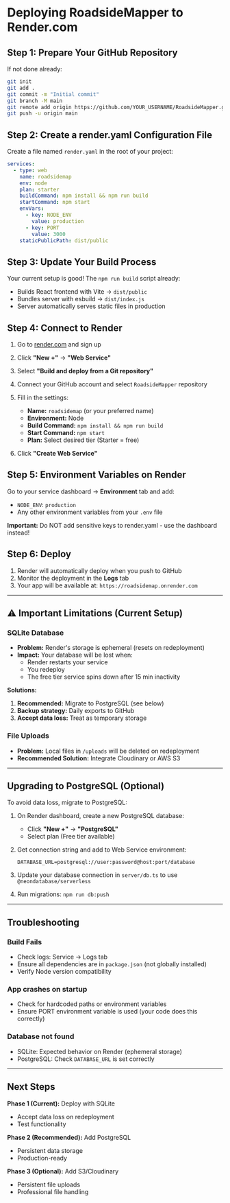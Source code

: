 # Deploying RoadsideMapper to Render.com

## Step 1: Prepare Your GitHub Repository

If not done already:
```bash
git init
git add .
git commit -m "Initial commit"
git branch -M main
git remote add origin https://github.com/YOUR_USERNAME/RoadsideMapper.git
git push -u origin main
```

## Step 2: Create a render.yaml Configuration File

Create a file named `render.yaml` in the root of your project:

```yaml
services:
  - type: web
    name: roadsidemap
    env: node
    plan: starter
    buildCommand: npm install && npm run build
    startCommand: npm start
    envVars:
      - key: NODE_ENV
        value: production
      - key: PORT
        value: 3000
    staticPublicPath: dist/public
```

## Step 3: Update Your Build Process

Your current setup is good! The `npm run build` script already:
- Builds React frontend with Vite → `dist/public`
- Bundles server with esbuild → `dist/index.js`
- Server automatically serves static files in production

## Step 4: Connect to Render

1. Go to [render.com](https://render.com) and sign up
2. Click **"New +"** → **"Web Service"**
3. Select **"Build and deploy from a Git repository"**
4. Connect your GitHub account and select `RoadsideMapper` repository
5. Fill in the settings:
   - **Name:** `roadsidemap` (or your preferred name)
   - **Environment:** Node
   - **Build Command:** `npm install && npm run build`
   - **Start Command:** `npm start`
   - **Plan:** Select desired tier (Starter = free)

6. Click **"Create Web Service"**

## Step 5: Environment Variables on Render

Go to your service dashboard → **Environment** tab and add:
- `NODE_ENV`: `production`
- Any other environment variables from your `.env` file

**Important:** Do NOT add sensitive keys to render.yaml - use the dashboard instead!

## Step 6: Deploy

1. Render will automatically deploy when you push to GitHub
2. Monitor the deployment in the **Logs** tab
3. Your app will be available at: `https://roadsidemap.onrender.com`

---

## ⚠️ Important Limitations (Current Setup)

### SQLite Database
- **Problem:** Render's storage is ephemeral (resets on redeployment)
- **Impact:** Your database will be lost when:
  - Render restarts your service
  - You redeploy
  - The free tier service spins down after 15 min inactivity

**Solutions:**
1. **Recommended:** Migrate to PostgreSQL (see below)
2. **Backup strategy:** Daily exports to GitHub
3. **Accept data loss:** Treat as temporary storage

### File Uploads
- **Problem:** Local files in `/uploads` will be deleted on redeployment
- **Recommended Solution:** Integrate Cloudinary or AWS S3

---

## Upgrading to PostgreSQL (Optional)

To avoid data loss, migrate to PostgreSQL:

1. On Render dashboard, create a new PostgreSQL database:
   - Click **"New +"** → **"PostgreSQL"**
   - Select plan (Free tier available)

2. Get connection string and add to Web Service environment:
   ```
   DATABASE_URL=postgresql://user:password@host:port/database
   ```

3. Update your database connection in `server/db.ts` to use `@neondatabase/serverless`

4. Run migrations: `npm run db:push`

---

## Troubleshooting

### Build Fails
- Check logs: Service → Logs tab
- Ensure all dependencies are in `package.json` (not globally installed)
- Verify Node version compatibility

### App crashes on startup
- Check for hardcoded paths or environment variables
- Ensure PORT environment variable is used (your code does this correctly)

### Database not found
- SQLite: Expected behavior on Render (ephemeral storage)
- PostgreSQL: Check `DATABASE_URL` is set correctly

---

## Next Steps

**Phase 1 (Current):** Deploy with SQLite
- Accept data loss on redeployment
- Test functionality

**Phase 2 (Recommended):** Add PostgreSQL
- Persistent data storage
- Production-ready

**Phase 3 (Optional):** Add S3/Cloudinary
- Persistent file uploads
- Professional file handling